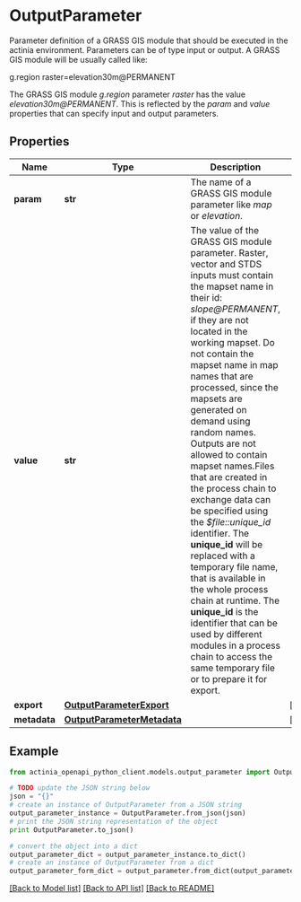 # OutputParameter

Parameter definition of a GRASS GIS module that should be executed in the actinia environment. Parameters can be of type input or output. A GRASS GIS module will be usually called like: <p>g.region raster=elevation30m@PERMANENT</p> The GRASS GIS module *g.region* parameter *raster* has the value *elevation30m@PERMANENT*. This is reflected by the *param* and *value* properties that can specify input and output parameters.

## Properties
Name | Type | Description | Notes
------------ | ------------- | ------------- | -------------
**param** | **str** | The name of a GRASS GIS module parameter like *map* or *elevation*.  | 
**value** | **str** | The value of the GRASS GIS module parameter. Raster, vector and STDS inputs must contain the mapset name in their id: *slope@PERMANENT*, if they are not located in the working mapset. Do not contain the mapset name in map names that are processed, since the mapsets are generated on demand using random names. Outputs are not allowed to contain mapset names.Files that are created in the process chain to exchange data can be specified using the *$file::unique_id* identifier. The **unique_id** will be replaced with a temporary file name, that is available in the whole process chain at runtime. The **unique_id**  is the identifier that can be used by different modules in a process chain to access the same temporary file or to prepare it for export. | 
**export** | [**OutputParameterExport**](OutputParameterExport.md) |  | [optional] 
**metadata** | [**OutputParameterMetadata**](OutputParameterMetadata.md) |  | [optional] 

## Example

```python
from actinia_openapi_python_client.models.output_parameter import OutputParameter

# TODO update the JSON string below
json = "{}"
# create an instance of OutputParameter from a JSON string
output_parameter_instance = OutputParameter.from_json(json)
# print the JSON string representation of the object
print OutputParameter.to_json()

# convert the object into a dict
output_parameter_dict = output_parameter_instance.to_dict()
# create an instance of OutputParameter from a dict
output_parameter_form_dict = output_parameter.from_dict(output_parameter_dict)
```
[[Back to Model list]](../README.md#documentation-for-models) [[Back to API list]](../README.md#documentation-for-api-endpoints) [[Back to README]](../README.md)


